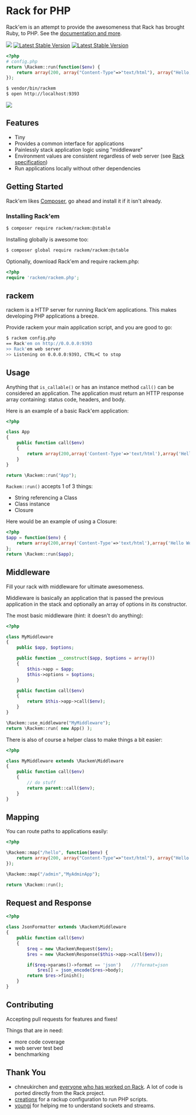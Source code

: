 # Rack for PHP

Rack'em is an attempt to provide the awesomeness that Rack has brought Ruby, to PHP. See the [documentation and more](http://ripeworks.com/rackem).

![](https://api.travis-ci.org/tamagokun/rackem.png?branch=master)
[![Latest Stable Version](https://poser.pugx.org/rackem/rackem/v/stable.png)](https://packagist.org/packages/rackem/rackem)
[![Latest Stable Version](https://poser.pugx.org/rackem/rackem/v/stable.png)](https://packagist.org/packages/rackem/rackem)

```php
<?php
# config.php
return \Rackem::run(function($env) {
	return array(200, array("Content-Type"=>"text/html"), array("Hello, from Rack'em!"));
});
```

```bash
$ vendor/bin/rackem
$ open http://localhost:9393
```

![](https://raw.github.com/tamagokun/rackem/gh-pages/img/hello-world.png)

## Features

* Tiny
* Provides a common interface for applications
* Painlessly stack application logic using "middleware"
* Environment values are consistent regardless of web server (see [Rack specification](http://rack.rubyforge.org/doc/SPEC.html))
* Run applications locally without other dependencies

## Getting Started

Rack'em likes [Composer](http://getcomposer.org/), go ahead and install it if it isn't already.

### Installing Rack'em

```bash
$ composer require rackem/rackem:@stable
```

Installing globally is awesome too:

```bash
$ composer global require rackem/rackem:@stable
```

Optionally, download Rack'em and require rackem.php:

```php
<?php
require 'rackem/rackem.php';
```

## rackem

rackem is a HTTP server for running Rack'em applications. This makes developing PHP applications a breeze.

Provide rackem your main application script, and you are good to go:

```bash
$ rackem config.php
== Rack'em on http://0.0.0.0:9393
>> Rack'em web server
>> Listening on 0.0.0.0:9393, CTRL+C to stop
```

## Usage

Anything that `is_callable()` or has an instance method `call()` can be considered an application. The application must return an HTTP response array containing: status code, headers, and body.

Here is an example of a basic Rack'em application:

```php
<?php

class App
{
	public function call($env)
	{
		return array(200,array('Content-Type'=>'text/html'),array('Hello World!'));
	}
}

return \Rackem::run("App");
```

`Rackem::run()` accepts 1 of 3 things:

 - String referencing a Class
 - Class instance
 - Closure

Here would be an example of using a Closure:

```php
<?php
$app = function($env) {
	return array(200,array('Content-Type'=>'text/html'),array('Hello World!'));
};
return \Rackem::run($app);
```

## Middleware

Fill your rack with middleware for ultimate awesomeness.

Middleware is basically an application that is passed the previous application in the stack and optionally an array of options in its constructor.

The most basic middleware (hint: it doesn't do anything):

```php
<?php

class MyMiddleware
{
	public $app, $options;

	public function __construct($app, $options = array())
	{
		$this->app = $app;
		$this->options = $options;
	}

	public function call($env)
	{
		return $this->app->call($env);
	}
}

\Rackem::use_middleware("MyMiddleware");
return \Rackem::run( new App() );
```

There is also of course a helper class to make things a bit easier:

```php
<?php

class MyMiddleware extends \Rackem\Middleware
{
	public function call($env)
	{
		// do stuff
		return parent::call($env);
	}
}
```

## Mapping

You can route paths to applications easily:

```php
<?php

\Rackem::map("/hello", function($env) {
	return array(200, array("Content-Type"=>"text/html"), array("Hello from Rack'em!"));
});

\Rackem::map("/admin","MyAdminApp");

return \Rackem::run();
```

## Request and Response

```php
<?php

class JsonFormatter extends \Rackem\Middleware
{
	public function call($env)
	{
		$req = new \Rackem\Request($env);
		$res = new \Rackem\Response($this->app->call($env));

		if($req->params()->format == 'json')    //?format=json
			$res[] = json_encode($res->body);
		return $res->finish();
	}
}
```

## Contributing

Accepting pull requests for features and fixes!

Things that are in need:

* more code coverage
* web server test bed
* benchmarking

## Thank You

* chneukirchen and [everyone who has worked on Rack](https://github.com/rack/rack/graphs/contributors). A lot of code is ported directly from the Rack project.
* [creationx](https://github.com/creationix) for a rackup configuration to run PHP scripts.
* [youngj](https://github.com/youngj) for helping me to understand sockets and streams.
